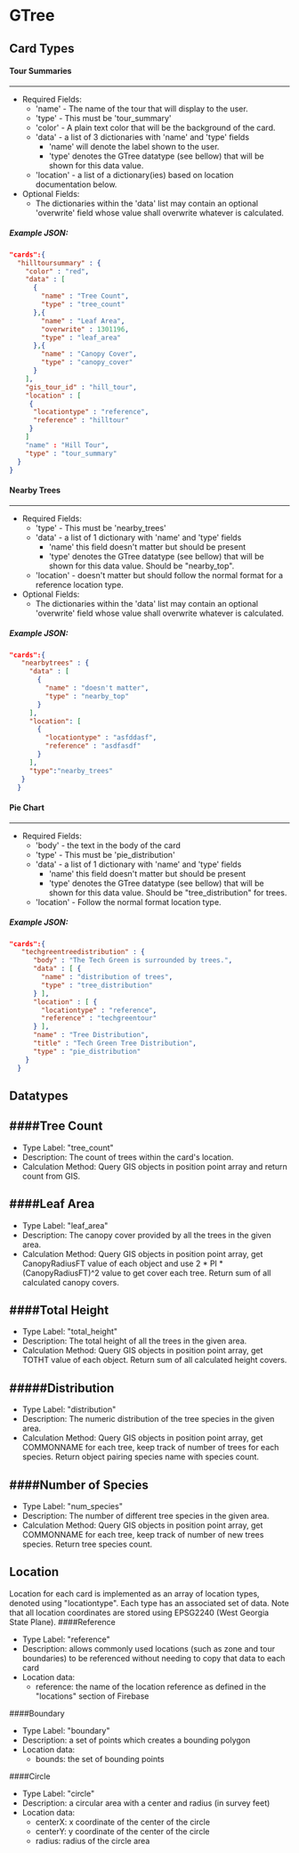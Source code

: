 GTree
======
## Card Types
#### Tour Summaries
------
* Required Fields:
  * 'name' - The name of the tour that will display to the user.
  * 'type' - This must be 'tour_summary'
  * 'color' - A plain text color that will be the background of the card.  
  * 'data' - a list of 3 dictionaries with 'name' and 'type' fields  
    * 'name' will denote the label shown to the user.  
    * 'type' denotes the GTree datatype (see bellow) that will be shown for this data value.
  * 'location' - a list of a dictionary(ies) based on location documentation below.   
* Optional Fields: 
  * The dictionaries within the 'data' list may contain an optional 'overwrite' field whose value shall overwrite whatever is calculated.  

##### Example JSON:
```json
"cards":{
  "hilltoursummary" : {
    "color" : "red",
    "data" : [ 
      {
        "name" : "Tree Count",
        "type" : "tree_count"
      },{
        "name" : "Leaf Area",
        "overwrite" : 1301196,
        "type" : "leaf_area"
      },{
        "name" : "Canopy Cover",
        "type" : "canopy_cover"
      } 
    ],
    "gis_tour_id" : "hill_tour",
    "location" : [
     {
      "locationtype" : "reference",
      "reference" : "hilltour"
     }
    ]
    "name" : "Hill Tour",
    "type" : "tour_summary"
  }
}
```  
#### Nearby Trees
------
* Required Fields:
  * 'type' - This must be 'nearby_trees'  
  * 'data' - a list of 1 dictionary with 'name' and 'type' fields  
    * 'name' this field doesn't matter but should be present  
    * 'type' denotes the GTree datatype (see bellow) that will be shown for this data value. Should be "nearby_top".  
  * 'location' - doesn't matter but should follow the normal format for a reference location type.  
* Optional Fields: 
  * The dictionaries within the 'data' list may contain an optional 'overwrite' field whose value shall overwrite whatever is calculated.  
##### Example JSON:
```json
"cards":{
   "nearbytrees" : {
     "data" : [
       {
         "name" : "doesn't matter",
         "type" : "nearby_top"
       }
     ],
     "location": [
       {
         "locationtype" : "asfddasf",
         "reference" : "asdfasdf"
       }
     ],
     "type":"nearby_trees"
   }
  }
```

#### Pie Chart
------
* Required Fields:
  * 'body' - the text in the body of the card 
  * 'type' - This must be 'pie_distribution'  
  * 'data' - a list of 1 dictionary with 'name' and 'type' fields  
    * 'name' this field doesn't matter but should be present  
    * 'type' denotes the GTree datatype (see bellow) that will be shown for this data value. Should be "tree_distribution" for trees.  
  * 'location' - Follow the normal format location type.  

##### Example JSON:
```json
"cards":{
   "techgreentreedistribution" : {
      "body" : "The Tech Green is surrounded by trees.",
      "data" : [ {
        "name" : "distribution of trees",
        "type" : "tree_distribution"
      } ],
      "location" : [ {
        "locationtype" : "reference",
        "reference" : "techgreentour"
      } ],
      "name" : "Tree Distribution",
      "title" : "Tech Green Tree Distribution",
      "type" : "pie_distribution"
    }
  }
```

## Datatypes
####Tree Count
------
* Type Label: "tree_count"  
* Description: The count of trees within the card's location.
* Calculation Method: Query GIS objects in position point array and return count from GIS.


####Leaf Area
------
* Type Label: "leaf_area"  
* Description: The canopy cover provided by all the trees in the given area.
* Calculation Method: Query GIS objects in position point array, get CanopyRadiusFT value of each object and use 2 * PI * (CanopyRadiusFT)^2 value to get cover each tree. Return sum of all calculated canopy covers.


####Total Height
------
* Type Label: "total_height"  
* Description: The total height of all the trees in the given area.
* Calculation Method: Query GIS objects in position point array, get TOTHT value of each object. Return sum of all calculated height covers.


#####Distribution
------
* Type Label: "distribution"
* Description: The numeric distribution of the tree species in the given area.
* Calculation Method: Query GIS objects in position point array, get COMMONNAME for each tree, keep track of number of trees for each species. Return object pairing species name with species count.


####Number of Species
------
* Type Label: "num_species"
* Description: The number of different tree species in the given area.
* Calculation Method: Query GIS objects in position point array, get COMMONNAME for each tree, keep track of number of new trees species. Return tree species count.

## Location
Location for each card is implemented as an array of location types, denoted using "locationtype". Each type has an associated set of data. Note that all location coordinates are stored using EPSG2240 (West Georgia State Plane).
####Reference
* Type Label: "reference"
* Description: allows commonly used locations (such as zone and tour boundaries) to be referenced without needing to copy that data to each card
* Location data:
  * reference: the name of the location reference as defined in the "locations" section of Firebase

####Boundary
* Type Label: "boundary"
* Description: a set of points which creates a bounding polygon
* Location data:
  * bounds: the set of bounding points

####Circle
* Type Label: "circle"
* Description: a circular area with a center and radius (in survey feet)
* Location data:
  * centerX: x coordinate of the center of the circle
  * centerY: y coordinate of the center of the circle
  * radius: radius of the circle area
